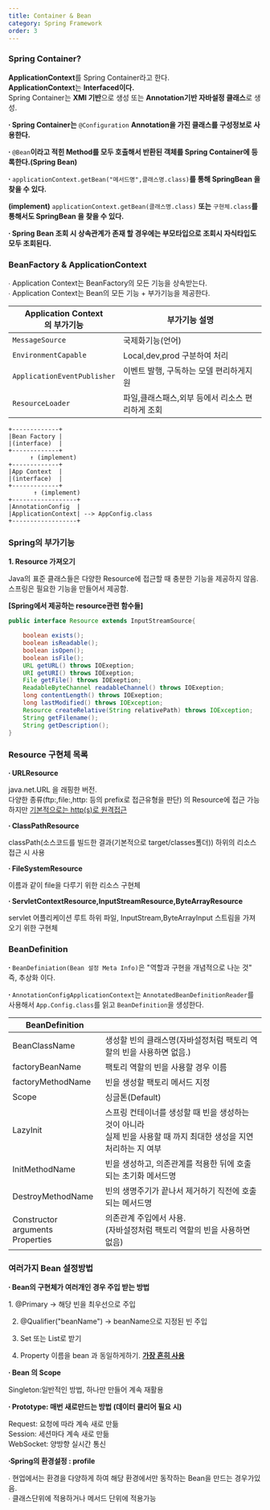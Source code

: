 ```yaml
---
title: Container & Bean
category: Spring Framework
order: 3
---
```


### Spring Container?

<div class="content-box">
<b>ApplicationContext</b>를 Spring Container라고 한다. <br>
<b>ApplicationContext</b>는 <b>Interfaced이다.</b> <br>
Spring Container는 <b>XMl 기반</b>으로 생성 또는 <b>Annotation기반 자바설정 클래스</b>로 생성.<br>
</div>

**∙ Spring Container는** `@Configuration` **Annotation을 가진 클래스를 구성정보로 사용한다.**

**∙** `@Bean`**이라고 적힌 Method를 모두 호출해서 반환된 객체를 Spring Container에 등록한다.(Spring Bean)**

**∙** `applicationContext.getBean("메서드명",클래스명.class)`**를 통해 SpringBean 을 찾을 수 있다.** 

**(implement)**  `applicationContext.getBean(클래스명.class)` **또는** `구현체.class`**를 통해서도 SpringBean 을 찾을 수 있다.** 

**∙ Spring Bean 조회 시 상속관계가 존재 할 경우에는 부모타입으로 조회시 자식타입도 모두 조회된다.**


### BeanFactory & ApplicationContext

<div class="content-box">
∙ Application Context는 BeanFactory의 모든 기능을 상속받는다.<br> 
∙ Application Context는 Bean의 모든 기능 + 부가기능을 제공한다.
</div>

|Application Context<br>의 부가기능|부가기능 설명|
|--|--|
|`MessageSource`|국제화기능(언어)|
|`EnvironmentCapable`|Local,dev,prod 구분하여 처리|
|`ApplicationEventPublisher`|이벤트 발행, 구독하는 모델 편리하게지원|
|`ResourceLoader`|파일,클래스패스,외부 등에서 리소스 편리하게 조회|

```
+-------------+
|Bean Factory |
|(interface)  |
+-------------+
      ↑ (implement) 
+-------------+
|App Context  |
|(interface)  |
+-------------+       
       ↑ (implement) 
+------------------+
|AnnotationConfig  |
|ApplicationContext| --> AppConfig.class
+------------------+    
```


### Spring의 부가기능
 
**1. Resource 가져오기**

Java의 표준 클래스들은 다양한 Resource에 접근할 때 충분한 기능을 제공하지 않음. 스프링은 필요한 기능을 만들어서 제공함. 

**[Spring에서 제공하는 resource관련 함수들]**
```java
public interface Resource extends InputStreamSource{

    boolean exists();
    boolean isReadable();
    boolean isOpen();
    boolean isFile();
    URL getURL() throws IOExeption;
    URI getURI() throws IOExeption;
    File getFile() throws IOExeption;
    ReadableByteChannel readableChannel() throws IOExeption;
    long contentLength() throws IOExeption;
    long lastModified() throws IOException;
    Resource createRelative(String relativePath) throws IOException;
    String getFilename();
    String getDescription();
}
```


### Resource 구현체 목록

**∙ URLResource**

java.net.URL 을 래핑한 버전. <br>
다양한 종류(ftp:,file:,http: 등의 prefix로 접근유형을 판단) 의 Resource에 접근 가능하지만 <u>기본적으로는 http(s)로 원격접근</u>

**∙ ClassPathResource**

classPath(소스코드를 빌드한 결과(기본적으로 target/classes폴더)) 하위의 리소스 접근 시 사용

**∙ FileSystemResource**

이름과 같이 file을 다루기 위한 리소스 구현체

**∙ ServletContextResource,InputStreamResource,ByteArrayResource**

servlet 어플리케이션 루트 하위 파일, InputStream,ByteArrayInput 스트림을 가져오기 위한 구현체


### BeanDefinition

**∙** `BeanDefiniation(Bean 설정 Meta Info)`은 "역할과 구현을 개념적으로 나눈 것" 즉, 추상화 이다. 

**∙** `AnnotationConfigApplicationContext`는 `AnnotatedBeanDefinitionReader`를 사용해서 `App.Config.class`를 읽고 `BeanDefinition`을 생성한다. 

|BeanDefinition||
|--|--|
|BeanClassName|생성할 빈의 클래스명(자바설정처럼 팩토리 역할의 빈을 사용하면 없음.)|
|factoryBeanName|팩토리 역할의 빈을 사용할 경우 이름|
|factoryMethodName|빈을 생성할 팩토리 메서드 지정|
|Scope|싱글톤(Default)|
|LazyInit|스프링 컨테이너를 생성할 때 빈을 생성하는 것이 아니라<br>실제 빈을 사용할 때 까지 최대한 생성을 지연처리하는 지 여부|
|InitMethodName|빈을 생성하고, 의존관계를 적용한 뒤에 호출되는 초기화 메서드명|
|DestroyMethodName|빈의 생명주기가 끝나서 제거하기 직전에 호출되는 메서드명|
|Constructor arguments<br>Properties|의존관계 주입에서 사용.<br>(자바설정처럼 팩토리 역할의 빈을 사용하면 없음)|


### 여러가지 Bean 설정방법

**∙ Bean의 구현체가 여러개인 경우 주입 받는 방법**

<div class="content-box">
1. <span class="emphasis">@Primary</span> -> 해당 빈을 최우선으로 주입<br>

2. <span class="emphasis">@Qualifier("beanName")</span>  -> beanName으로 지정된 빈 주입<br>

3. <span class="emphasis">Set</span>  또는 <span class="emphasis">List</span>로 받기<br>

4. </span>Property</span>  이름을 <span class="emphasis">bean</span> 과 동일하게하기. <u><b>가장 흔히 사용</b></u>
</div>


**∙ Bean 의 Scope**

<div class="content-box">
<span class="emphasis">Singleton</span>:일반적인 방법, 하나만 만들어 계속 재활용
</div>

**∙ Prototype: 매번 새로만드는 방법 (데이터 클리어 필요 시)**

<div class="content-box">
<span class="emphasis">Request</span>: 요청에 따라 계속 새로 만듦<br>
<span class="emphasis">Session</span>: 세션마다 계속 새로 만듦<br>
<span class="emphasis">WebSocket</span>: 양방향 실시간 통신
</div>

**∙Spring의 환경설정 : profile**

<div class="content-box">
∙ 현업에서는 환경을 다양하게 하여 해당 환경에서만 동작하는 Bean을 만드는 경우가있음.<br> 
∙ 클래스단위에 적용하거나 메서드 단위에 적용가능 
<div>

